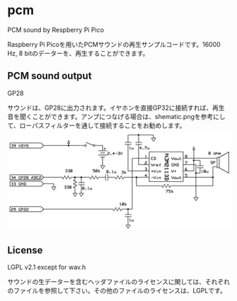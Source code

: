 # pcm
PCM sound by Respberry Pi Pico

Raspberry Pi Picoを用いたPCMサウンドの再生サンプルコードです。16000 Hz, 8 bitのデーターを、再生することができます。

## PCM sound output
GP28

サウンドは、GP28に出力されます。イヤホンを直接GP32に接続すれば、再生音を聞くことができます。アンプにつなげる場合は、shematic.pngを参考にして、ローパスフィルターを通して接続することをお勧めします。
![schematic.png](https://raw.githubusercontent.com/kmorimatsu/pcm/main/schematic.png)

## License
LGPL v2.1 except for wav.h

サウンドの生データーを含むヘッダファイルのライセンスに関しては、それぞれのファイルを参照して下さい。その他のファイルのライセンスは、LGPLです。